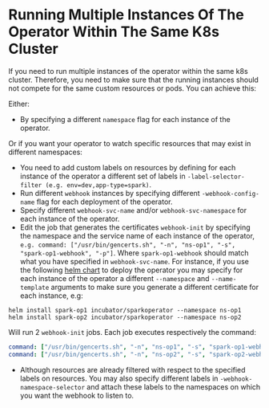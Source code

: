 # Running Multiple Instances Of The Operator Within The Same K8s Cluster

If you need to run multiple instances of the operator within the same k8s cluster. Therefore, you need to make sure that the running instances should not compete for the same custom resources or pods. You can achieve this:

Either:

- By specifying a different `namespace` flag for each instance of the operator.

Or if you want your operator to watch specific resources that may exist in different namespaces:

- You need to add custom labels on resources by defining for each instance of the operator a different set of labels in `-label-selector-filter (e.g. env=dev,app-type=spark)`.
- Run different `webhook` instances by specifying different `-webhook-config-name` flag for each deployment of the operator.
- Specify different `webhook-svc-name` and/or `webhook-svc-namespace` for each instance of the operator.
- Edit the job that generates the certificates `webhook-init` by specifying the namespace and the service name of each instance of the operator, `e.g. command: ["/usr/bin/gencerts.sh", "-n", "ns-op1", "-s", "spark-op1-webhook", "-p"]`. Where `spark-op1-webhook` should match what you have specified in `webhook-svc-name`. For instance, if you use the following [helm chart](https://github.com/helm/charts/tree/master/incubator/sparkoperator) to deploy the operator you may specify for each instance of the operator a different `--namespace` and `--name-template` arguments to make sure you generate a different certificate for each instance, e.g:

```shell
helm install spark-op1 incubator/sparkoperator --namespace ns-op1
helm install spark-op2 incubator/sparkoperator --namespace ns-op2
```

Will run 2 `webhook-init` jobs. Each job executes respectively the command:

```yaml
command: ["/usr/bin/gencerts.sh", "-n", "ns-op1", "-s", "spark-op1-webhook", "-p"`]
command: ["/usr/bin/gencerts.sh", "-n", "ns-op2", "-s", "spark-op2-webhook", "-p"`]
```

- Although resources are already filtered with respect to the specified labels on resources. You may also specify different labels in `-webhook-namespace-selector` and attach these labels to the namespaces on which you want the webhook to listen to.
